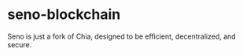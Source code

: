 # seno-blockchain
Seno is just a fork of Chia, designed to be efficient, decentralized, and secure.
